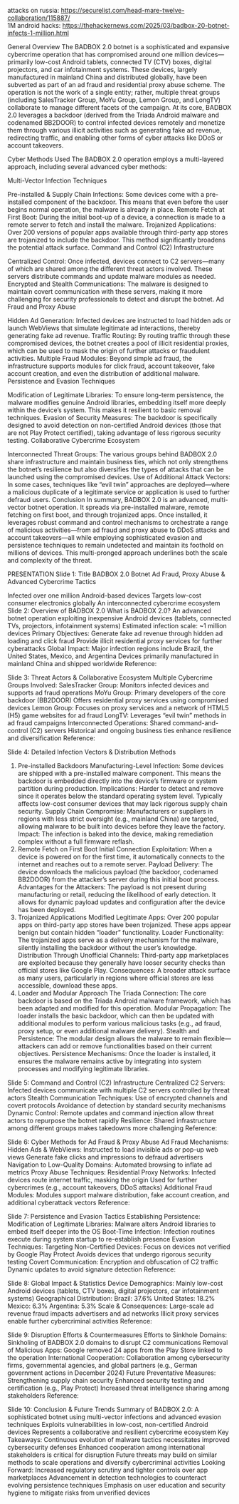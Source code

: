 attacks on russia: https://securelist.com/head-mare-twelve-collaboration/115887/  
1M android hacks: https://thehackernews.com/2025/03/badbox-20-botnet-infects-1-million.html

General Overview
The BADBOX 2.0 botnet is a sophisticated and expansive cybercrime operation that has compromised around one million devices—primarily low-cost Android tablets, connected TV (CTV) boxes, digital projectors, and car infotainment systems. These devices, largely manufactured in mainland China and distributed globally, have been subverted as part of an ad fraud and residential proxy abuse scheme. The operation is not the work of a single entity; rather, multiple threat groups (including SalesTracker Group, MoYu Group, Lemon Group, and LongTV) collaborate to manage different facets of the campaign. At its core, BADBOX 2.0 leverages a backdoor (derived from the Triada Android malware and codenamed BB2DOOR) to control infected devices remotely and monetize them through various illicit activities such as generating fake ad revenue, redirecting traffic, and enabling other forms of cyber attacks like DDoS or account takeovers.

Cyber Methods Used
The BADBOX 2.0 operation employs a multi-layered approach, including several advanced cyber methods:

Multi-Vector Infection Techniques

Pre-installed & Supply Chain Infections: Some devices come with a pre-installed component of the backdoor. This means that even before the user begins normal operation, the malware is already in place.
Remote Fetch at First Boot: During the initial boot-up of a device, a connection is made to a remote server to fetch and install the malware.
Trojanized Applications: Over 200 versions of popular apps available through third-party app stores are trojanized to include the backdoor. This method significantly broadens the potential attack surface.
Command and Control (C2) Infrastructure

Centralized Control: Once infected, devices connect to C2 servers—many of which are shared among the different threat actors involved. These servers distribute commands and update malware modules as needed.
Encrypted and Stealth Communications: The malware is designed to maintain covert communication with these servers, making it more challenging for security professionals to detect and disrupt the botnet.
Ad Fraud and Proxy Abuse

Hidden Ad Generation: Infected devices are instructed to load hidden ads or launch WebViews that simulate legitimate ad interactions, thereby generating fake ad revenue.
Traffic Routing: By routing traffic through these compromised devices, the botnet creates a pool of illicit residential proxies, which can be used to mask the origin of further attacks or fraudulent activities.
Multiple Fraud Modules: Beyond simple ad fraud, the infrastructure supports modules for click fraud, account takeover, fake account creation, and even the distribution of additional malware.
Persistence and Evasion Techniques

Modification of Legitimate Libraries: To ensure long-term persistence, the malware modifies genuine Android libraries, embedding itself more deeply within the device’s system. This makes it resilient to basic removal techniques.
Evasion of Security Measures: The backdoor is specifically designed to avoid detection on non-certified Android devices (those that are not Play Protect certified), taking advantage of less rigorous security testing.
Collaborative Cybercrime Ecosystem

Interconnected Threat Groups: The various groups behind BADBOX 2.0 share infrastructure and maintain business ties, which not only strengthens the botnet’s resilience but also diversifies the types of attacks that can be launched using the compromised devices.
Use of Additional Attack Vectors: In some cases, techniques like “evil twin” approaches are deployed—where a malicious duplicate of a legitimate service or application is used to further defraud users.
Conclusion
In summary, BADBOX 2.0 is an advanced, multi-vector botnet operation. It spreads via pre-installed malware, remote fetching on first boot, and through trojanized apps. Once installed, it leverages robust command and control mechanisms to orchestrate a range of malicious activities—from ad fraud and proxy abuse to DDoS attacks and account takeovers—all while employing sophisticated evasion and persistence techniques to remain undetected and maintain its foothold on millions of devices. This multi-pronged approach underlines both the scale and complexity of the threat.


PRESENTATION
Slide 1: Title
BADBOX 2.0 Botnet
Ad Fraud, Proxy Abuse & Advanced Cybercrime Tactics

Infected over one million Android-based devices
Targets low-cost consumer electronics globally
An interconnected cybercrime ecosystem
Slide 2: Overview of BADBOX 2.0
What is BADBOX 2.0?
An advanced botnet operation exploiting inexpensive Android devices (tablets, connected TVs, projectors, infotainment systems)
Estimated infection scale: ~1 million devices
Primary Objectives:
Generate fake ad revenue through hidden ad loading and click fraud
Provide illicit residential proxy services for further cyberattacks
Global Impact:
Major infection regions include Brazil, the United States, Mexico, and Argentina
Devices primarily manufactured in mainland China and shipped worldwide
Reference:

Slide 3: Threat Actors & Collaborative Ecosystem
Multiple Cybercrime Groups Involved:
SalesTracker Group:
Monitors infected devices and supports ad fraud operations
MoYu Group:
Primary developers of the core backdoor (BB2DOOR)
Offers residential proxy services using compromised devices
Lemon Group:
Focuses on proxy services and a network of HTML5 (H5) game websites for ad fraud
LongTV:
Leverages “evil twin” methods in ad fraud campaigns
Interconnected Operations:
Shared command-and-control (C2) servers
Historical and ongoing business ties enhance resilience and diversification
Reference:

Slide 4: Detailed Infection Vectors & Distribution Methods
1. Pre-installed Backdoors
Manufacturing-Level Infection:
Some devices are shipped with a pre-installed malware component. This means the backdoor is embedded directly into the device’s firmware or system partition during production.
Implications:
Harder to detect and remove since it operates below the standard operating system level.
Typically affects low-cost consumer devices that may lack rigorous supply chain security.
Supply Chain Compromise:
Manufacturers or suppliers in regions with less strict oversight (e.g., mainland China) are targeted, allowing malware to be built into devices before they leave the factory.
Impact:
The infection is baked into the device, making remediation complex without a full firmware reflash.
2. Remote Fetch on First Boot
Initial Connection Exploitation:
When a device is powered on for the first time, it automatically connects to the internet and reaches out to a remote server.
Payload Delivery:
The device downloads the malicious payload (the backdoor, codenamed BB2DOOR) from the attacker’s server during this initial boot process.
Advantages for the Attackers:
The payload is not present during manufacturing or retail, reducing the likelihood of early detection.
It allows for dynamic payload updates and configuration after the device has been deployed.
3. Trojanized Applications
Modified Legitimate Apps:
Over 200 popular apps on third-party app stores have been trojanized. These apps appear benign but contain hidden “loader” functionality.
Loader Functionality:
The trojanized apps serve as a delivery mechanism for the malware, silently installing the backdoor without the user’s knowledge.
Distribution Through Unofficial Channels:
Third-party app marketplaces are exploited because they generally have looser security checks than official stores like Google Play.
Consequences:
A broader attack surface as many users, particularly in regions where official stores are less accessible, download these apps.
4. Loader and Modular Approach
The Triada Connection:
The core backdoor is based on the Triada Android malware framework, which has been adapted and modified for this operation.
Modular Propagation:
The loader installs the basic backdoor, which can then be updated with additional modules to perform various malicious tasks (e.g., ad fraud, proxy setup, or even additional malware delivery).
Stealth and Persistence:
The modular design allows the malware to remain flexible—attackers can add or remove functionalities based on their current objectives.
Persistence Mechanisms:
Once the loader is installed, it ensures the malware remains active by integrating into system processes and modifying legitimate libraries.

Slide 5: Command and Control (C2) Infrastructure
Centralized C2 Servers:
Infected devices communicate with multiple C2 servers controlled by threat actors
Stealth Communication Techniques:
Use of encrypted channels and covert protocols
Avoidance of detection by standard security mechanisms
Dynamic Control:
Remote updates and command injection allow threat actors to repurpose the botnet rapidly
Resilience:
Shared infrastructure among different groups makes takedowns more challenging
Reference:

Slide 6: Cyber Methods for Ad Fraud & Proxy Abuse
Ad Fraud Mechanisms:
Hidden Ads & WebViews:
Instructed to load invisible ads or pop-up web views
Generate fake clicks and impressions to defraud advertisers
Navigation to Low-Quality Domains:
Automated browsing to inflate ad metrics
Proxy Abuse Techniques:
Residential Proxy Networks:
Infected devices route internet traffic, masking the origin
Used for further cybercrimes (e.g., account takeovers, DDoS attacks)
Additional Fraud Modules:
Modules support malware distribution, fake account creation, and additional cyberattack vectors
Reference:

Slide 7: Persistence and Evasion Tactics
Establishing Persistence:
Modification of Legitimate Libraries:
Malware alters Android libraries to embed itself deeper into the OS
Boot-Time Infection:
Infection routines execute during system startup to re-establish presence
Evasion Techniques:
Targeting Non-Certified Devices:
Focus on devices not verified by Google Play Protect
Avoids devices that undergo rigorous security testing
Covert Communication:
Encryption and obfuscation of C2 traffic
Dynamic updates to avoid signature detection
Reference:

Slide 8: Global Impact & Statistics
Device Demographics:
Mainly low-cost Android devices (tablets, CTV boxes, digital projectors, car infotainment systems)
Geographical Distribution:
Brazil: 37.6%
United States: 18.2%
Mexico: 6.3%
Argentina: 5.3%
Scale & Consequences:
Large-scale ad revenue fraud impacts advertisers and ad networks
Illicit proxy services enable further cybercriminal activities
Reference:

Slide 9: Disruption Efforts & Countermeasures
Efforts to Sinkhole Domains:
Sinkholing of BADBOX 2.0 domains to disrupt C2 communications
Removal of Malicious Apps:
Google removed 24 apps from the Play Store linked to the operation
International Cooperation:
Collaboration among cybersecurity firms, governmental agencies, and global partners (e.g., German government actions in December 2024)
Future Preventative Measures:
Strengthening supply chain security
Enhanced security testing and certification (e.g., Play Protect)
Increased threat intelligence sharing among stakeholders
Reference:

Slide 10: Conclusion & Future Trends
Summary of BADBOX 2.0:
A sophisticated botnet using multi-vector infections and advanced evasion techniques
Exploits vulnerabilities in low-cost, non-certified Android devices
Represents a collaborative and resilient cybercrime ecosystem
Key Takeaways:
Continuous evolution of malware tactics necessitates improved cybersecurity defenses
Enhanced cooperation among international stakeholders is critical for disruption
Future threats may build on similar methods to scale operations and diversify cybercriminal activities
Looking Forward:
Increased regulatory scrutiny and tighter controls over app marketplaces
Advancement in detection technologies to counteract evolving persistence techniques
Emphasis on user education and security hygiene to mitigate risks from unverified devices
